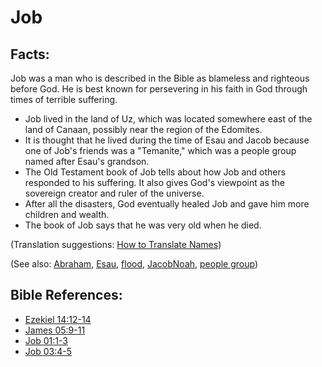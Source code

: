 # Job #

## Facts: ##

Job was a man who is described in the Bible as blameless and righteous before God. He is best known for persevering in his faith in God through times of terrible suffering.

* Job lived in the land of Uz, which was located somewhere east of the land of Canaan, possibly near the region of the Edomites.
* It is thought that he lived during the time of Esau and Jacob because one of Job's friends was a "Temanite," which was a people group named after Esau's grandson.
* The Old Testament book of Job tells about how Job and others responded to his suffering. It also gives God's viewpoint as the sovereign creator and ruler of the universe.
* After all the disasters, God eventually healed Job and gave him more children and wealth.
* The book of Job says that he was very old when he died.

(Translation suggestions: [How to Translate Names](en/ta-vol1/translate/man/translate-names))

(See also: [Abraham](../other/abraham.md), [Esau](../other/esau.md), [flood](../other/flood.md), [Jacob](../other/jacob.md)[Noah](../other/noah.md), [people group](../other/peoplegroup.md))

## Bible References: ##

* [Ezekiel 14:12-14](en/tn/ezk/help/14/12)
* [James 05:9-11](en/tn/jas/help/05/09)
* [Job 01:1-3](en/tn/job/help/01/01)
* [Job 03:4-5](en/tn/job/help/03/04)